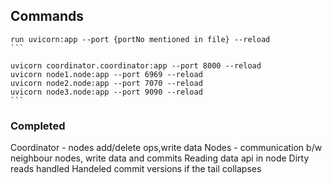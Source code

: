 ## Commands
    run uvicorn:app --port {portNo mentioned in file} --reload
    ```

    uvicorn coordinator.coordinator:app --port 8000 --reload
    uvicorn node1.node:app --port 6969 --reload
    uvicorn node2.node:app --port 7070 --reload
    uvicorn node3.node:app --port 9090 --reload
    ```

### Completed
Coordinator - nodes add/delete ops,write data
Nodes - communication b/w neighbour nodes, write data and commits
Reading data api in node
Dirty reads handled
Handeled commit versions if the tail collapses



